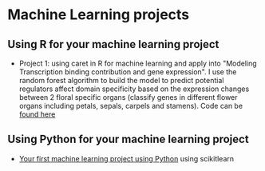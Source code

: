 # Machine Learning projects 


## Using R for your machine learning project 

* Project 1: using caret in R for machine learning and apply into "Modeling Transcription binding contribution and gene expression". I use the random forest algorithm to build the model to predict potential regulators affect domain specificity based on the expression changes between 2 floral specific organs (classify genes in different flower organs including petals, sepals, carpels and stamens). Code can be [found here](https://github.com/donalbonny/MachineLearning_projects/blob/master/flower_model.Rmd)



## Using Python for your machine learning project 
* [Your first machine learning project using Python](https://machinelearningmastery.com/make-predictions-scikit-learn/) using scikitlearn 
